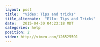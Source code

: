```yaml
---
layout: post
title:  "Video: Tips and tricks"
title_alternate:  "Ello: Tips and Tricks"
date:   2015-04-30 04:23:18 MDT
categories: help
position: 2
video: http://vimeo.com/126525591
---
```

